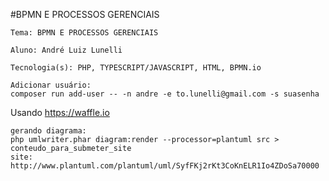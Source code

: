 #BPMN E PROCESSOS GERENCIAIS

    Tema: BPMN E PROCESSOS GERENCIAIS
    
    Aluno: André Luiz Lunelli 
    
    Tecnologia(s): PHP, TYPESCRIPT/JAVASCRIPT, HTML, BPMN.io
    
    
```
Adicionar usuário:
composer run add-user -- -n andre -e to.lunelli@gmail.com -s suasenha
```

Usando https://waffle.io

```
gerando diagrama: 
php umlwriter.phar diagram:render --processor=plantuml src > conteudo_para_submeter_site
site: http://www.plantuml.com/plantuml/uml/SyfFKj2rKt3CoKnELR1Io4ZDoSa70000
```
